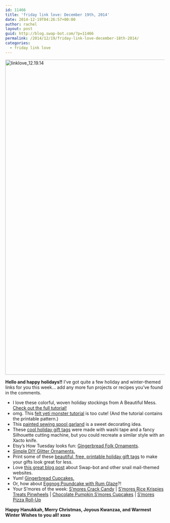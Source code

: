 ```yaml
---
id: 11466
title: 'friday link love: December 19th, 2014'
date: 2014-12-19T04:26:57+00:00
author: rachel
layout: post
guid: http://blog.swap-bot.com/?p=11466
permalink: /2014/12/19/friday-link-love-december-18th-2014/
categories:
  - friday link love
---
```

<img src="http://blog.swap-bot.com/wp-content/uploads/2014/12/linklove_12.19.14.jpg" alt="linklove_12.19.14" width="600" height="992" class="alignnone size-full wp-image-11467" />

**Hello and happy holidays!!** I&#8217;ve got quite a few holiday and winter-themed links for you this week&#8230; add any more fun projects or recipes you&#8217;ve found in the comments. 

  * I love these colorful, woven holiday stockings from A Beautiful Mess. [Check out the full tutorial!](http://www.abeautifulmess.com/2014/12/woven-stocking-diy.html)
  * omg. This [felt yeti monster tutorial](http://crafts.tutsplus.com/tutorials/how-to-make-a-kawaii-yeti-monster-plush-softie--craft-8553) is too cute! (And the tutorial contains the printable pattern.)
  * This [painted sewing spool garland](http://www.kristendukephotography.com/painted-spool-christmas-garland/) is a sweet decorating idea.
  * These [cool holiday gift tags](http://www.thinkingcloset.com/2013/12/01/diy-washi-tape-christmas-tags/) were made with washi tape and a fancy Silhouette cutting machine, but you could recreate a similar style with an Xacto knife. 
  * Etsy&#8217;s How Tuesday looks fun: [Gingerbread Folk Ornaments](https://blog.etsy.com/en/2014/how-tuesday-gingerbread-folk-ornaments/).
  * [Simple DIY Glitter Ornaments.](http://www.madiganmade.com/2013/12/simple-diy-glitter-ornaments.html)
  * Print some of these [beautiful, free, printable holiday gift tags](http://coolmompicks.com/blog/2014/12/12/beautiful-free-printable-gift-tags-wrapping-paper/) to make your gifts look great for less.
  * Love [this great blog post](http://threadsandbobbins.com/2014/11/15/the-art-of-communication/) about Swap-bot and other snail mail-themed websites.
  * Yum! [Gingerbread Cupcakes.](http://stlcooks.com/2013/11/gingerbread-cupcakes/)
  * Or, how about [Eggnog Poundcake with Rum Glaze](http://www.savorysimple.net/eggnog-poundcake-rum-glaze/)?! 
  * Your S&#8217;mores of the week: [S&#8217;mores Crack Candy](http://www.callmepmc.com/2014/12/smores-crack-candy-recipe/) | [S’mores Rice Krispies Treats Pinwheels](http://www.momontimeout.com/2014/07/smores-rice-krispies-treats-pinwheels/) | [Chocolate Pumpkin S’mores Cupcakes](http://www.thelittlekitchen.net/chocolate-pumpkin-smores-cupcakes/) | [S’mores Pizza Roll-Up](http://www.iwashyoudry.com/2014/07/04/smores-pizza-roll/) </ul> 
    **Happy Hanukkah, Merry Christmas, Joyous Kwanzaa, and Warmest Winter Wishes to you all! xoxo**